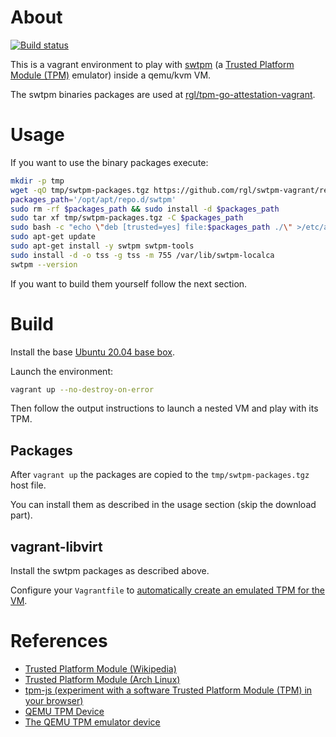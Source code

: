 # About

[![Build status](https://github.com/rgl/swtpm-vagrant/workflows/build/badge.svg)](https://github.com/rgl/swtpm-vagrant/actions?query=workflow%3Abuild)

This is a vagrant environment to play with [swtpm](https://github.com/stefanberger/swtpm) (a [Trusted Platform Module (TPM)](https://en.wikipedia.org/wiki/Trusted_Platform_Module) emulator) inside a qemu/kvm VM.

The swtpm binaries packages are used at [rgl/tpm-go-attestation-vagrant](https://github.com/rgl/tpm-go-attestation-vagrant).

# Usage

If you want to use the binary packages execute:

```bash
mkdir -p tmp
wget -qO tmp/swtpm-packages.tgz https://github.com/rgl/swtpm-vagrant/releases/download/v0.0.20210101/swtpm-packages.tgz
packages_path='/opt/apt/repo.d/swtpm'
sudo rm -rf $packages_path && sudo install -d $packages_path
sudo tar xf tmp/swtpm-packages.tgz -C $packages_path
sudo bash -c "echo \"deb [trusted=yes] file:$packages_path ./\" >/etc/apt/sources.list.d/swtpm.list"
sudo apt-get update
sudo apt-get install -y swtpm swtpm-tools
sudo install -d -o tss -g tss -m 755 /var/lib/swtpm-localca
swtpm --version
```

If you want to build them yourself follow the next section.

# Build

Install the base [Ubuntu 20.04 base box](https://github.com/rgl/ubuntu-vagrant).

Launch the environment:

```bash
vagrant up --no-destroy-on-error
```

Then follow the output instructions to launch a nested VM and
play with its TPM.

## Packages

After `vagrant up` the packages are copied to the `tmp/swtpm-packages.tgz` host file.

You can install them as described in the usage section (skip the download part).

## vagrant-libvirt

Install the swtpm packages as described above.

Configure your `Vagrantfile` to [automatically create an emulated TPM for the VM](https://github.com/vagrant-libvirt/vagrant-libvirt#tpm-devices).

# References

* [Trusted Platform Module (Wikipedia)](https://en.wikipedia.org/wiki/Trusted_Platform_Module)
* [Trusted Platform Module (Arch Linux)](https://wiki.archlinux.org/index.php/Trusted_Platform_Module)
* [tpm-js (experiment with a software Trusted Platform Module (TPM) in your browser)](https://google.github.io/tpm-js/)
* [QEMU TPM Device](https://www.qemu.org/docs/master/specs/tpm.html)
* [The QEMU TPM emulator device](https://www.qemu.org/docs/master/specs/tpm.html#the-qemu-tpm-emulator-device)

